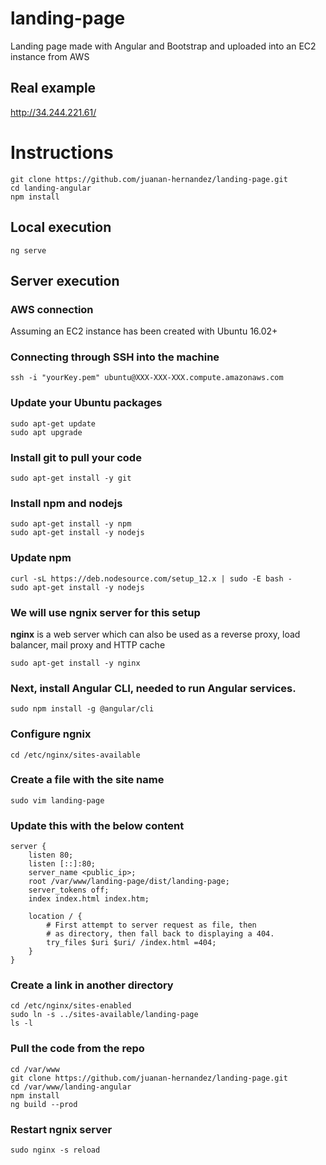 # landing-page
Landing page made with Angular and Bootstrap and uploaded into an EC2 instance from AWS

## Real example
http://34.244.221.61/

# Instructions
```
git clone https://github.com/juanan-hernandez/landing-page.git
cd landing-angular
npm install 
```

## Local execution
```
ng serve
```

## Server execution
### AWS connection
Assuming an EC2 instance has been created with Ubuntu 16.02+

### Connecting through SSH into the machine
```
ssh -i "yourKey.pem" ubuntu@XXX-XXX-XXX.compute.amazonaws.com
```

### Update your Ubuntu packages
```
sudo apt-get update
sudo apt upgrade
```

### Install git to pull your code
```
sudo apt-get install -y git
```

### Install npm and nodejs
```
sudo apt-get install -y npm
sudo apt-get install -y nodejs
```

### Update npm
```
curl -sL https://deb.nodesource.com/setup_12.x | sudo -E bash -
sudo apt-get install -y nodejs
```

### We will use ngnix server for this setup
**nginx** is  a web server which can also be used as a reverse proxy, load balancer, mail proxy and HTTP cache
```
sudo apt-get install -y nginx
```

### Next, install Angular CLI, needed to run Angular services.
```
sudo npm install -g @angular/cli
```

### Configure ngnix
```
cd /etc/nginx/sites-available
```

### Create a file with the site name
```
sudo vim landing-page
```

### Update this with the below content
```
server {     
    listen 80;      
    listen [::]:80;      
    server_name <public_ip>;      
    root /var/www/landing-page/dist/landing-page;   
    server_tokens off;   
    index index.html index.htm;     
 
    location / {         
        # First attempt to server request as file, then         
        # as directory, then fall back to displaying a 404.          
        try_files $uri $uri/ /index.html =404;      
    }
}
```

### Create a link in another directory
```
cd /etc/nginx/sites-enabled 
sudo ln -s ../sites-available/landing-page
ls -l
```

### Pull the code from the repo
```
cd /var/www
git clone https://github.com/juanan-hernandez/landing-page.git
cd /var/www/landing-angular
npm install
ng build --prod
```

### Restart ngnix server
```
sudo nginx -s reload
```
